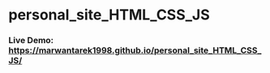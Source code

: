 # personal_site_HTML_CSS_JS

### Live Demo: https://marwantarek1998.github.io/personal_site_HTML_CSS_JS/

